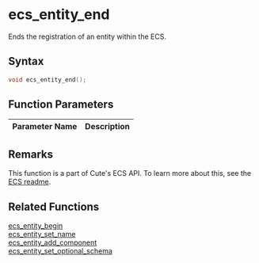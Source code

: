 # ecs_entity_end

Ends the registration of an entity within the ECS.

## Syntax

```cpp
void ecs_entity_end();
```

## Function Parameters

Parameter Name | Description
--- | ---

## Remarks

This function is a part of Cute's ECS API. To learn more about this, see the [ECS readme](https://github.com/RandyGaul/cute_framework/blob/master/docs/ecs/README.md).

## Related Functions

[ecs_entity_begin](https://github.com/RandyGaul/cute_framework/blob/master/docs/ecs/ecs_entity_begin.md)  
[ecs_entity_set_name](https://github.com/RandyGaul/cute_framework/blob/master/docs/ecs/ecs_entity_set_name.md)  
[ecs_entity_add_component](https://github.com/RandyGaul/cute_framework/blob/master/docs/ecs/ecs_entity_add_component.md)  
[ecs_entity_set_optional_schema](https://github.com/RandyGaul/cute_framework/blob/master/docs/ecs/ecs_entity_set_optional_schema.md)  
